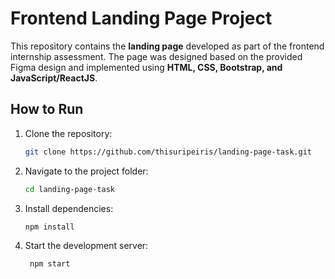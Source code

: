 # Frontend Landing Page Project

This repository contains the **landing page** developed as part of the frontend internship assessment. The page was designed based on the provided Figma design and implemented using **HTML, CSS, Bootstrap, and JavaScript/ReactJS**.

## How to Run

1. Clone the repository:  
   ```bash
   git clone https://github.com/thisuripeiris/landing-page-task.git
2. Navigate to the project folder:
   ```bash
   cd landing-page-task
3. Install dependencies:
   ```bash
   npm install
4. Start the development server:
   ```bash
    npm start
